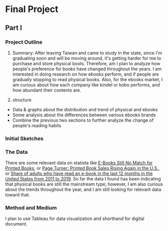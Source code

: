 # Final Project

## Part I

### Project Outline

1. Summary: 
After leaving Taiwan and came to study in the state, since I'm graduating soon and will be moving around, it's getting harder for me to purchase and store physical bools. Therefore, am I plan to analyze how people's preference for books have changed throughout the years. I am interested in doing research on how ebooks perform, and if people are gradually stopping to read physical books. Also, for the ebooks market, I am curious about how each company like kindel or kobo performs, and how abundant their contents are.

2. structure
* Data & graphs about the distribution and trend of physical and ebooks
* Some analysis about the differences between various ebooks brands
* Combine the previous two sections to further analyze the change of people's reading habits

### Initial Sketches




### The Data

There are some relevant data on statista like [E-Books Still No Match for Printed Books](https://www.statista.com/chart/24709/e-book-and-printed-book-penetration/), or [Page Turner: Printed Book Sales Rising Again in the U.S.](https://www.statista.com/chart/27285/printed-book-unit-sales-timeline-united-states/), or [Share of adults who have read an e-book in the last 12 months in the United States from 2011 to 2019](https://www.statista.com/statistics/237070/frequency-of-reading-e-books-on-an-ebook-reader-in-the-united-states/). So far the data I found has been indicating that physical books are still the mainstream type; however, I am also curious about the trends throughout the year, and I am still looking for relevant data toward that.

### Method and Medium

I plan to use Tableau for data visualization and shorthand for digital document.
